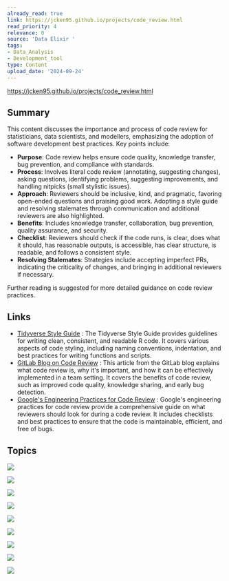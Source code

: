 ```yaml
---
already_read: true
link: https://jcken95.github.io/projects/code_review.html
read_priority: 4
relevance: 0
source: 'Data Elixir '
tags:
- Data_Analysis
- Development_tool
type: Content
upload_date: '2024-09-24'
---
```


https://jcken95.github.io/projects/code_review.html
## Summary

This content discusses the importance and process of code review for statisticians, data scientists, and modellers, emphasizing the adoption of software development best practices. Key points include:

- **Purpose**: Code review helps ensure code quality, knowledge transfer, bug prevention, and compliance with standards.
- **Process**: Involves literal code review (annotating, suggesting changes), asking questions, identifying problems, suggesting improvements, and handling nitpicks (small stylistic issues).
- **Approach**: Reviewers should be inclusive, kind, and pragmatic, favoring open-ended questions and praising good work. Adopting a style guide and resolving stalemates through communication and additional reviewers are also highlighted.
- **Benefits**: Includes knowledge transfer, collaboration, bug prevention, quality assurance, and security.
- **Checklist**: Reviewers should check if the code runs, is clear, does what it should, has reasonable outputs, is accessible, has clear structure, is readable, and follows a consistent style.
- **Resolving Stalemates**: Strategies include accepting imperfect PRs, indicating the criticality of changes, and bringing in additional reviewers if necessary.

Further reading is suggested for more detailed guidance on code review practices.
## Links

- [Tidyverse Style Guide](https://style.tidyverse.org/) : The Tidyverse Style Guide provides guidelines for writing clean, consistent, and readable R code. It covers various aspects of code styling, including naming conventions, indentation, and best practices for writing functions and scripts.
- [GitLab Blog on Code Review](https://about.gitlab.com/topics/version-control/what-is-code-review/) : This article from the GitLab blog explains what code review is, why it's important, and how it can be effectively implemented in a team setting. It covers the benefits of code review, such as improved code quality, knowledge sharing, and early bug detection.
- [Google's Engineering Practices for Code Review](https://google.github.io/eng-practices/review/reviewer/looking-for.html) : Google's engineering practices for code review provide a comprehensive guide on what reviewers should look for during a code review. It includes checklists and best practices to ensure that the code is maintainable, efficient, and free of bugs.

## Topics

![](topics/Concept/Code%20Review)

![](topics/Tool/GitHub)

![](topics/Tool/GitLab)

![](topics/Tool/BitBucket)

![](topics/Tool/R)

![](topics/Tool/colorblindr)

![](topics/Concept/Code%20Linters%20and%20Analyzers)

![](topics/Tool/styler)

![](topics/Tool/precommit)